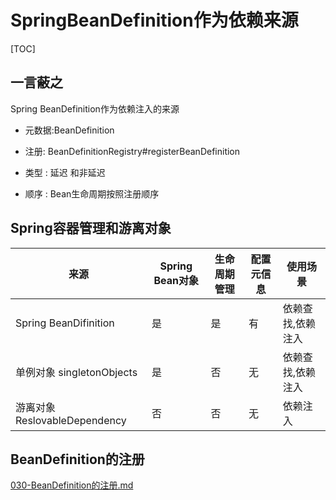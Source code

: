 # SpringBeanDefinition作为依赖来源

[TOC]

## 一言蔽之

Spring BeanDefinition作为依赖注入的来源

- 元数据:BeanDefinition
- 注册: BeanDefinitionRegistry#registerBeanDefinition

- 类型 : 延迟 和非延迟
- 顺序 : Bean生命周期按照注册顺序

## Spring容器管理和游离对象

| 来源                          | Spring Bean对象 | 生命周期管理 | 配置元信息 | 使用场景          |
| ----------------------------- | --------------- | ------------ | ---------- | ----------------- |
| Spring BeanDifinition         | 是              | 是           | 有         | 依赖查找,依赖注入 |
| 单例对象 singletonObjects     | 是              | 否           | 无         | 依赖查找,依赖注入 |
| 游离对象 ReslovableDependency | 否              | 否           | 无         | 依赖注入          |

## BeanDefinition的注册

[030-BeanDefinition的注册.md](../003-SpringBean的定义-BeanDefiniation/030-BeanDefinition的注册.md) 

 

